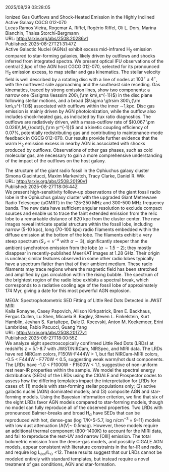 2025/08/29 03:28:05  

Ionized Gas Outflows and Shock-Heated Emission in the Highly Inclined
  Active Galaxy CGCG 012-070  
Lucas Ramos Vieira, Rogemar A. Riffel, Rogério Riffel, Oli L. Dors, Marina Bianchin, Thaisa Storchi-Bergmann  
URL: http://arxiv.org/abs/2508.20286v1  
Published: 2025-08-27T21:31:47Z  
  Active Galactic Nuclei (AGNs) exhibit excess mid-infrared H$_2$ emission compared to star-forming galaxies, likely driven by outflows and shocks inferred from integrated spectra. We present optical IFU observations of the central 2\,kpc of the AGN host CGCG 012-070, selected for its pronounced H$_2$ emission excess, to map stellar and gas kinematics. The stellar velocity field is well described by a rotating disc with a line of nodes at $103^\circ \pm 4^\circ$, with the northwest side approaching and the southeast side receding. Gas kinematics, traced by strong emission lines, show two components: a narrow one ($\sigma \lesssim 200\,{\rm km\,s^{-1}}$) in the disc plane following stellar motions, and a broad ($\sigma \gtrsim 300\,{\rm km\,s^{-1}}$) associated with outflows within the inner $\sim$1\,kpc. Disc gas emission is mainly driven by AGN photoionization, while the outflow also includes shock-heated gas, as indicated by flux ratio diagnostics. The outflows are radiatively driven, with a mass-outflow rate of $(0.067 \pm 0.026)\,M_{\odot}\,{\rm yr^{-1}}$ and a kinetic coupling efficiency of 0.07%, potentially redistributing gas and contributing to maintenance-mode feedback in CGCG 012-070. Our results provide further evidence that the warm H$_2$ emission excess in nearby AGN is associated with shocks produced by outflows. Observations of other gas phases, such as cold molecular gas, are necessary to gain a more comprehensive understanding of the impact of the outflows on the host galaxy.   

The structure of the giant radio fossil in the Ophiuchus galaxy cluster  
Simona Giacintucci, Maxim Markevitch, Tracy Clarke, Daniel R. Wik  
URL: http://arxiv.org/abs/2508.20190v1  
Published: 2025-08-27T18:06:44Z  
  We present high-sensitivity follow-up observations of the giant fossil radio lobe in the Ophiuchus galaxy cluster with the upgraded Giant Metrewave Radio Telescope (uGMRT) in the 125-250 MHz and 300-500 MHz frequency bands. The new data have sufficient angular resolution to exclude compact sources and enable us to trace the faint extended emission from the relic lobe to a remarkable distance of 820 kpc from the cluster center. The new images reveal intricate spatial structure within the fossil lobe, including narrow (5-10 kpc), long (70-100 kpc) radio filaments embedded within the diffuse emission at the bottom of the lobe. The filaments exhibit a very steep spectrum ($S_\nu\propto \nu^{-\alpha}$ with $\alpha \sim 3$), significantly steeper than the ambient synchrotron emission from the lobe ($\alpha \sim 1.5-2$); they mostly disappear in recently-published MeerKAT images at 1.28 GHz. Their origin is unclear; similar features observed in some other radio lobes typically have a spectrum flatter than that of their ambient medium. These radio filaments may trace regions where the magnetic field has been stretched and amplified by gas circulation within the rising bubble. The spectrum of the brightest region of the radio lobe exhibits a spectral break, which corresponds to a radiative cooling age of the fossil lobe of approximately 174 Myr, giving a date for this most powerful AGN explosion.   

MEGA: Spectrophotometric SED Fitting of Little Red Dots Detected in JWST
  MIRI  
Kaila Ronayne, Casey Papovich, Allison Kirkpatrick, Bren E. Backhaus, Fergus Cullen, Lu Shen, Micaela B. Bagley, Steven L. Finkelstein, Kurt Hamblin, Jeyhan S. Kartaltepe, Dale D. Kocevski, Anton M. Koekemoer, Erini Lambrides, Fabio Pacucci, Guang Yang  
URL: http://arxiv.org/abs/2508.20177v1  
Published: 2025-08-27T18:00:55Z  
  We analyze eight spectroscopically confirmed Little Red Dots (LRDs) at redshifts z = 5.1-8.7 with JWST/NIRCam, NIRSpec, and MIRI data. The LRDs have red NIRCam colors, F150W-F444W &gt; 1, but flat NIRCam-MIRI colors, -0.5 &lt; F444W - F770W &lt; 0.5, suggesting weak warm/hot dust components. The LRDs have -1.0 &lt; F1000W - F1500W &lt; 1.1, suggestive of non-uniform rest near-IR properties within the sample. We model the spectral energy distributions (SEDs) of the LRDs using the CIGALE and Prospector codes to assess how the differing templates impact the interpretation for LRDs for cases of: (1) models with star-forming stellar populations only; (2) active galactic nuclei (AGN) dominated models; and (3) composite AGN and star-forming models. Using the Bayesian information criterion, we find that six of the eight LRDs favor AGN models compared to star-forming models, though no model can fully reproduce all of the observed properties. Two LRDs with pronounced Balmer-breaks and broad H$_\alpha$ have SEDs that can be reproduced with hot, dense-gas (log T/K=5-5.7, log n/cm$^{-3}$ = 9-11) models with low dust attenuation (A(V)~ 0.5mag). However, these models require an additional thermal component (800-1400K) to account for the MIRI data, and fail to reproduce the rest-UV and narrow [OIII] emission. The total bolometric emission from the dense-gas models, and possibly CIGALE AGN models, appear consistent with literature constraints in the far-IR and radio, and require log L$_{bol}$/L$_\odot$ &lt;12. These results suggest that our LRDs cannot be modeled entirely with standard templates, but instead require a novel treatment of gas conditions, AGN and star-formation.   

